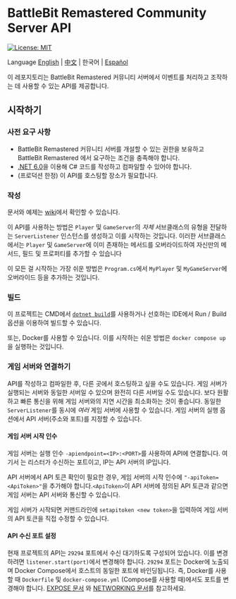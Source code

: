 ﻿# BattleBit Remastered Community Server API

 [![License: MIT](https://img.shields.io/badge/License-MIT-yellow.svg)](https://opensource.org/licenses/MIT)

Language [English](/README.md) | [中文](/README-zhCN.md) | 한국어 | [Español](/README-esES.md)
 
이 레포지토리는 BattleBit Remastered 커뮤니티 서버에서 이벤트를 처리하고 조작하는 데 사용할 수 있는 API를 제공합니다.

## 시작하기

### 사전 요구 사항

- BattleBit Remastered 커뮤니티 서버를 개설할 수 있는 권한을 보유하고 BattleBit Remastered 에서 요구하는 조건을 충족해야 합니다.
- [.NET 6.0](https://dotnet.microsoft.com/en-us/download/dotnet/6.0)을 이용해 C# 코드를 작성하고 컴파일할 수 있어야 합니다.
- (프로덕션 한정) 이 API를 호스팅할 장소가 필요합니다.

### 작성

문서와 예제는 [wiki](https://github.com/MrOkiDoki/BattleBit-Community-Server-API/wiki)에서 확인할 수 있습니다.

이 API를 사용하는 방법은 `Player` 및 `GameServer`의 *자체* 서브클래스의 유형을 전달하는 `ServerListener` 인스턴스를 생성하고 이를 시작하는 것입니다. 이러한 서브클래스에서는 `Player` 및 `GameServer`에 이미 존재하는 메서드를 오버라이드하여 자신만의 메서드, 필드 및 프로퍼티를 추가할 수 있습니다

이 모든 걸 시작하는 가장 쉬운 방법은 `Program.cs`에서 `MyPlayer` 및 `MyGameServer`에 오버라이드 등을 추가하는 것입니다.

### 빌드

이 프로젝트는 CMD에서 [`dotnet build`](https://learn.microsoft.com/en-us/dotnet/core/tools/dotnet-build)를 사용하거나 선호하는 IDE에서 Run / Build 옵션을 이용하여 빌드할 수 있습니다.

또는, Docker를 사용할 수 있습니다. 이를 시작하는 쉬운 방법은 `docker compose up`을 실행하는 것입니다.

### 게임 서버와 연결하기

API를 작성하고 컴파일한 후, 다른 곳에서 호스팅하고 싶을 수도 있습니다. 게임 서버가 실행되는 서버와 동일한 서버일 수 있으며 완전히 다른 서버일 수도 있습니다. 보다 원활하고 빠른 통신을 위해 게임 서버와의 지연 시간을 최소화하는 것이 좋습니다. 동일한 `ServerListener`를 동시에 *여러* 게임 서버에 사용할 수 있습니다. 게임 서버의 실행 옵션에서 API 서버(주소와 포트)를 지정할 수 있습니다.

#### 게임 서버 시작 인수

게임 서버는 실행 인수 `-apiendpoint=<IP>:<PORT>`를 사용하여 API에 연결합니다. 여기서 <PORT>는 리스터가 수신하는 포트이고, IP는 API 서버의 IP입니다.

API 서버에서 API 토큰 확인이 필요한 경우, 게임 서버의 시작 인수에 `"-apiToken=<ApiToken>"`을 추가해야 합니다.`<ApiToken>`이 API 서버에 정의된 API 토큰과 같으면 게임 서버는 API 서버와 통신할 수 있습니다.

게임 서버가 시작되면 커맨드라인에 `setapitoken <new token>`을 입력하여 게임 서버의 API 토큰을 직접 수정할 수 있습니다.

#### API 수신 포트 설정

현재 프로젝트의 API는 `29294` 포트에서 수신 대기하도록 구성되어 있습니다. 이를 변경하려면 `listener.start(port)`에서 변경해야 합니다. `29294` 포트는 Docker에 노출되며 Docker Compose에서 호스트의 동일한 포트에 바인딩됩니다. 즉, Docker를 사용할 때 `Dockerfile` 및 `docker-compose.yml` (Compose를 사용할 때)에서도 포트를 변경해야 합니다. [EXPOSE 문서](https://docs.docker.com/engine/reference/builder/#expose) 와 [NETWORKING 문서](https://docs.docker.com/compose/networking/)를 참고하세요.